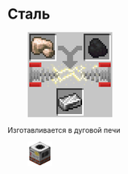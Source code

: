 # Сталь

<figure><img src="../../../.gitbook/assets/steel_smelt.png" alt=""><figcaption></figcaption></figure>

Изготавливается в дуговой печи

<figure><img src="../../../.gitbook/assets/arc_furnace_displayitem.png" alt=""><figcaption></figcaption></figure>
